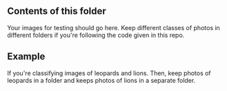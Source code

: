 ## Contents of this folder

Your images for testing should go here. Keep different classes of photos in different folders if you're following the code given in this repo.

## Example

If you're classifying images of leopards and lions. Then, keep photos of leopards in a folder and keeps photos of lions in a separate folder.
